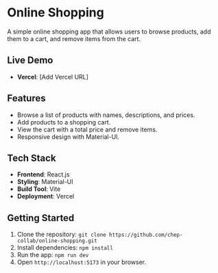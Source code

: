 # Online Shopping

A simple online shopping app that allows users to browse products, add them to a cart, and remove items from the cart.

## Live Demo
- **Vercel**: [Add Vercel URL]

## Features
- Browse a list of products with names, descriptions, and prices.
- Add products to a shopping cart.
- View the cart with a total price and remove items.
- Responsive design with Material-UI.

## Tech Stack
- **Frontend**: React.js
- **Styling**: Material-UI
- **Build Tool**: Vite
- **Deployment**: Vercel

## Getting Started
1. Clone the repository: `git clone https://github.com/chep-collab/online-shopping.git`
2. Install dependencies: `npm install`
3. Run the app: `npm run dev`
4. Open `http://localhost:5173` in your browser.
